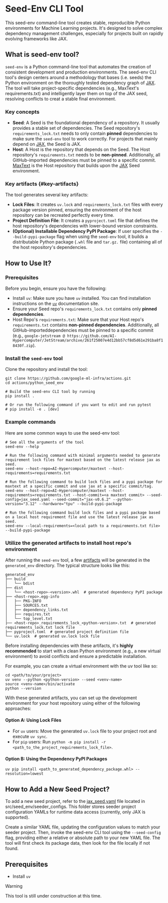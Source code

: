 # Seed-Env CLI Tool

This seed-env command-line tool creates stable, reproducible Python environments for Machine Learning projects.
It's designed to solve complex dependency management challenges, especially for projects built on rapidly evolving
frameworks like JAX.

## What is seed-env tool?

`seed-env` is a Python command-line tool that automates the creation of consistent development and production environments.
The seed-env CLI tool's design centers around a methodology that bases (i.e. seeds) the Python environment on the thoroughly
tested dependency graph of [JAX](https://github.com/jax-ml/jax). The tool will take project-specific dependencies
(e.g., MaxText's requirements.txt) and intelligently layer them on top of the JAX seed, resolving conflicts to creat
a stable final environment.

### Key concepts

- **Seed**: A Seed is the foundational dependency of a repository. It usually provides a stable set of dependencies.
The Seed repository's `requirements_lock.txt` needs to only contain **pinned** dependencies to make sure the `seed-env`
tool to work correctly.
For projects that mainly depend on [JAX](https://github.com/jax-ml/jax/blob/main/build/requirements_lock_3_11.txt), the Seed is JAX.
- **Host**: A Host is the repository that depends on the Seed. The Host repository's `requirements.txt` needs to be **non-pinned**.
Additionally, all GitHub-imported dependencies must be pinned to a specific commit.
[MaxText](https://github.com/AI-Hypercomputer/maxtext/tree/main/MaxText)
is the Host repository that builds upon the [JAX](https://github.com/jax-ml/jax) Seed environment.

### Key artifacts {#key-artifacts}

The tool generates several key artifacts:

- **Lock Files**: It creates `uv.lock` and `requirements_lock.txt` files with every package version pinned, ensuring
the environment of the host repository can be recreated perfectly every time.
- **Project Definition File**: It creates a `pyproject.toml` file that defines the host repository's dependencies with
lower-bound version constraints.
- **(Optional) Installable Dependency PyPI Package**: If user specifies the `--build-pypi-package` flag when using the
`seed-env` tool, it builds a distributable Python package (`.whl` file and `tar.gz.` file) containing all of the
host repository's dependencies.

## How to Use It?

### Prerequisites

Before you begin, ensure you have the following:

- Install `uv`: Make sure you have `uv` installed. You can find installation instructions on the
[`uv`](https://docs.astral.sh/uv/getting-started/installation/) documentation site.
- Ensure your Seed repo's `requirements_lock.txt` contains only **pinned dependencies**.
- Host Repo's `requirements.txt`: Make sure that your Host repo's `requirements.txt` contains **non-pinned dependencies**.
Additionally, all GitHub-importeddependencies must be pinned to a specific commit
(e.g., `google-jetstream @ https://github.com/AI-Hypercomputer/JetStream/archive/261f25007e4d12bb57cf8d5d61e291ba8f18430f.zip`).

### Install the `seed-env` tool

Clone the repository and install the tool:

```shell
git clone https://github.com/google-ml-infra/actions.git
cd actions/python_seed_env

# Build the seed-env CLI tool by running
pip install .

# Or run the following command if you want to edit and run pytest
# pip install -e . [dev]
```

### Example commands

Here are some common ways to use the seed-env tool:

```shell
# See all the arguments of the tool
seed-env --help

# Run the following command with minimal arguments needed to generate requirement lock files for maxtext based on the latest release jax as seed.
seed-env --host-repo=AI-Hypercomputer/maxtext --host-requirements=requirements.txt

# Run the following command to build lock files and a pypi package for maxtext at a specific commit and use jax at a specific commit/tag.
seed-env --host-repo=AI-Hypercomputer/maxtext --host-requirements=requirements.txt --host-commit=<a maxtext commit> --seed-config=jax_seed.yaml --seed-commit="jax-v0.6.2" --python-version="3.12" --hardware="tpu" --build-pypi-package

# Run the following command build lock files and a pypi package based on a local host requirement file and use the latest release jax as seed.
seed-env --local-requirements=<local path to a requirements.txt file> --build-pypi-package
```

### Utilize the generated artifacts to install host repo's environment

After running the `seed-env` tool, a few [artifacts](#key-artifacts) will be generated in the `generated_env` directory.
The typical structure looks like this:

```
generated_env
├── build
│   └── bdist
├── dist
│   └── <host-repo>-<version>.whl  # generated dependency PyPI package
├── <host-repo>.egg-info
│   ├── PKG-INFO
│   ├── SOURCES.txt
│   ├── dependency_links.txt
│   ├── requires.txt
│   └── top_level.txt
├── <host-repo>_requirements_lock_<python-version>.txt  # generated requirements_lock.txt lock file
├── pyproject.toml  # generated project definition file
└── uv.lock  # generated uv.lock lock file
```

Before installing dependencies with these artifacts, it's **highly recommended** to start with a clean Python environment
(e.g., a new virtual environment) to avoid conflicts and ensure a predictable installation.

For example, you can create a virtual environment with the uv tool like so:

```shell
cd <path/to/your/project>
uv venv --python <python-version> --seed <venv-name>
source <venv-name>/bin/activate
python --version
```

With these generated artifacts, you can set up the development environment for your host repository using either of the following approaches:

#### Option A: Using Lock Files

- For `uv` users: Move the generated `uv.lock` file to your project root and execute `uv sync`.
- For `pip` users: Run `python -m pip install -r <path_to_the_project_requirements_lock_file>`.

#### Option B: Using the Dependency PyPI Packages

```shell
uv pip install <path_to_generated_dependency_package.whl> --resolution=lowest
```

## How to Add a New Seed Project?

To add a new seed project, refer to the [jax_seed.yaml](https://github.com/google-ml-infra/actions/blob/main/python_seed_env/src/seed_env/seeder_configs/jax_seed.yaml) file located in src/seed_env/seeder_configs. This folder stores seeder project configuration YAMLs for runtime data access (currently, only JAX is supported).

Create a similar YAML file, updating the configuration values to match your seeder project. Then, invoke the seed-env CLI tool using the `--seed-config` flag, providing either a relative or absolute path to your new YAML file. The tool will first check its package data, then look for the file locally if not found.

## Prerequisites

- Install `uv`

> [!WARNING]
> This tool is still under construction at this time.
